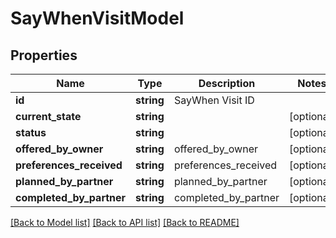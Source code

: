 # SayWhenVisitModel

## Properties
Name | Type | Description | Notes
------------ | ------------- | ------------- | -------------
**id** | **string** | SayWhen Visit ID | 
**current_state** | **string** |  | [optional] 
**status** | **string** |  | [optional] 
**offered_by_owner** | **string** | offered_by_owner | [optional] 
**preferences_received** | **string** | preferences_received | [optional] 
**planned_by_partner** | **string** | planned_by_partner | [optional] 
**completed_by_partner** | **string** | completed_by_partner | [optional] 

[[Back to Model list]](../README.md#documentation-for-models) [[Back to API list]](../README.md#documentation-for-api-endpoints) [[Back to README]](../README.md)


